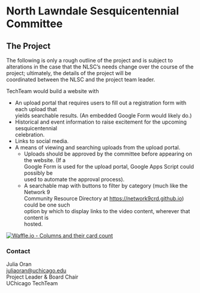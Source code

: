 # North	Lawndale	Sesquicentennial	Committee

## The	Project
The	following	is	only	a	rough	outline	of	the	project	and	is	subject	to	alterations	in	the	case	that	the	
NLSC’s	needs	change	over	the	course	of	the	project;	ultimately,	the	details	of	the	project	will	be	
coordinated	between	the	NLSC	and	the	project	team	leader.  

TechTeam	would	build	a	website	with  	
* An	upload	portal	that	requires	users	to	fill	out	a	registration	form	with	each	upload	that	
yields	searchable	results.	(An	embedded	Google	Form	would	likely	do.)  
* Historical	and	event	information	to	raise	excitement	for	the	upcoming	sesquicentennial	
celebration.  
* Links	to	social	media.  
* A	means	of	viewing	and	searching	uploads	from	the	upload	portal.  
    * Uploads	should	be	approved	by	the	committee	before	appearing	on	the	website.	(If	a	
Google	Form	is	used	for	the	upload	portal,	Google	Apps	Script	could	possibly	be	
used	to	automate	the	approval	process).  
    * A	searchable	map	with	buttons	to	filter	by	category	(much	like	the	Network	9	
Community	Resource	Directory	at	https://network9crd.github.io)	could	be	one	such	
option	by	which	to	display	links	to	the	video	content,	wherever	that	content	is	
hosted.  

[![Waffle.io - Columns and their card count](https://badge.waffle.io/uchicagotechteam/nlsc.svg?columns=all)](https://waffle.io/uchicagotechteam/nlsc)

### Contact
Julia	Oran  
juliaoran@uchicago.edu  
Project	Leader	&	Board	Chair  
UChicago	TechTeam  
